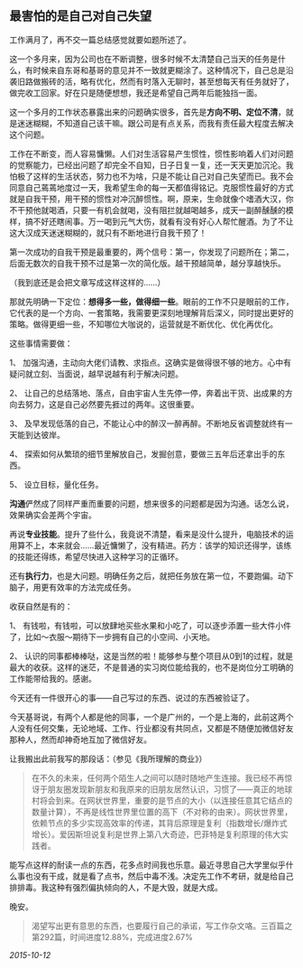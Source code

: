 ## 最害怕的是自己对自己失望

工作满月了，再不交一篇总结感觉就要如题所述了。

这一个多月来，因为公司也在不断调整，很多时候不太清楚自己当天的任务是什么，有时候来自东哥和基哥的意见并不一致就更糊涂了。这种情况下，自己总是沿袭旧路做搬砖的活，略有优化，然而有时落入无聊时，甚至想每天有任务就好了，做完收工回家。好在只是随便想想，我还是希望自己两年后能独挡一面。

这一个多月的工作状态暴露出来的问题确实很多，首先是**方向不明、定位不清**，就是迷迷糊糊，不知道自己该干嘛。跟公司是有点关系，而我有责任最大程度去解决这个问题。

工作在不断变，而人容易慵懒。人们对生活容易产生惯性，惯性影响着人们对问题的觉察能力，已经出问题了却完全不自知，日子日复一复，还一天天更加沉沦。我怕极了这样的生活状态，努力也不为啥，只是不能让自己对自己失望而已。我不会同意自己蔫蔫地度过一天，我希望生命的每一天都值得铭记。克服惯性最好的方式就是自我干预，用干预的惯性对冲沉醉惯性。啊，原来，生命就像个嗜酒大汉，你不干预他就喝酒，只要一有机会就喝，没有阻拦就越喝越多，成天一副醉醺醺的模样，搞不好还瞎闹事。万一喝到元气大伤，就看有没有好心人帮忙醒酒。为了不让这大汉成天迷迷糊糊的，就只有不断地进行自我干预了！

第一次成功的自我干预是最重要的，两个信号：第一，你发现了问题所在；第二，后面无数次的自我干预不过是第一次的简化版。越干预越简单，越分享越快乐。

（我到底还是会把文章写成这样这样的……）

那就先明确一下定位：**想得多一些，做得细一些**。眼前的工作不只是眼前的工作，它代表的是一个方向、一套策略，我需要更深刻地理解背后深义，同时提出更好的策略。做得更细一些，不知哪位大咖说的，运营就是不断优化、优化再优化。

这些事情需要做：

1、 加强沟通，主动向大佬们请教、求指点。这确实是做得很不够的地方。心中有疑问就立刻、当面说，越早说越有利于解决问题。

2、 让自己的总结落地、落点，自由宇宙人生先停一停，奔着出干货、出成果的方向去努力，这是自己必然要先捱过的两年。这很重要。

3、 及早发现低落的自己，不能让心中的醉汉一醉再醉。不断地反省调整就终有一天能到达彼岸。

4、 探索如何从繁琐的细节里解放自己，发掘创意，要做三五年后还拿出手的东西。

5、 设立目标，量化任务。

**沟通**俨然成了同样严重而重要的问题，想来很多的问题都是因为沟通。话怎么说，效果确实会差两个宇宙。

再说**专业技能**。提升了些什么，我竟说不清楚，看来是没什么提升，电脑技术的运用算不上，本来就会……最近慵懒了，没有精进。药方：该学的知识还得学，该练的技能还得练，希望尽快进入这种学习的正循环。

还有**执行力**，也是大问题。明确任务之后，就把任务放在第一位，不要跑偏。动下脑子，用更有效率的方法完成任务。

收获自然是有的：

1、 有钱啦，有钱啦，可以放肆地买些水果和小吃了，可以逐步添置一些大件小件了，比如～衣服～期待下一步拥有自己的小空间、小天地。

2、 认识的同事都棒棒哒，这是当然的啦！能够参与整个项目从0到1的过程，就是最大的收获。这样的迷茫，不是普通的实习岗位能给我的，也不是岗位分工明确的工作能带给我的。感谢。

今天还有一件很开心的事——自己写过的东西、说过的东西被验证了。

今天基哥说，有两个人都是他的同事，一个是广州的，一个是上海的，此前这两个人没有任何交集，无论地域、工作、行业都没有共同点，又都是不随便加微信好友那种人，然而却神奇地互加了微信好友。

让我搬出此前我写的那段话：（参见《我所理解的商业》）

> 在不久的未来，任何两个陌生人之间可以随时随地产生连接。我已经不再惊讶于朋友圈发现新朋友和我原来的旧朋友居然认识，习惯了——真正的地球村将会到来。在网状世界里，重要的是节点的大小（以连接任意其它结点的数量计算），不再是线性世界里位置的高下（不对称的由来）。网状世界里，依赖节点的多少实现高效率的传递，其背后原理是复利（指数增长/爆炸式增长）。爱因斯坦说复利是世界上第八大奇迹，巴菲特是复利原理的伟大实践者。

能写点这样的耐读一点的东西，花多点时间我也乐意。最近寻思自己大学里似乎什么事也没有干成，就是看了点书，然后中毒不浅。决定先工作不考研，就是给自己排排毒。我这种有强烈偏执倾向的人，不是大毁，就是大成。

晚安。

> 渴望写出更有意思的东西，也要履行自己的承诺，写工作杂文咯。三百篇之第292篇，时间进度12.88%，完成进度2.67%



*2015-10-12*